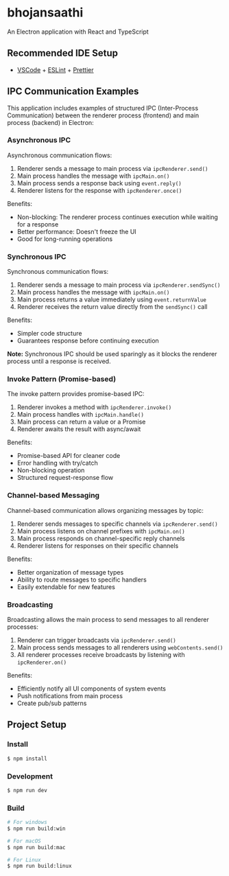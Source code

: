 # bhojansaathi

An Electron application with React and TypeScript

## Recommended IDE Setup

- [VSCode](https://code.visualstudio.com/) + [ESLint](https://marketplace.visualstudio.com/items?itemName=dbaeumer.vscode-eslint) + [Prettier](https://marketplace.visualstudio.com/items?itemName=esbenp.prettier-vscode)

## IPC Communication Examples

This application includes examples of structured IPC (Inter-Process Communication) between the renderer process (frontend) and main process (backend) in Electron:

### Asynchronous IPC

Asynchronous communication flows:
1. Renderer sends a message to main process via `ipcRenderer.send()`
2. Main process handles the message with `ipcMain.on()`
3. Main process sends a response back using `event.reply()`
4. Renderer listens for the response with `ipcRenderer.once()`

Benefits:
- Non-blocking: The renderer process continues execution while waiting for a response
- Better performance: Doesn't freeze the UI
- Good for long-running operations

### Synchronous IPC

Synchronous communication flows:
1. Renderer sends a message to main process via `ipcRenderer.sendSync()`
2. Main process handles the message with `ipcMain.on()`
3. Main process returns a value immediately using `event.returnValue`
4. Renderer receives the return value directly from the `sendSync()` call

Benefits:
- Simpler code structure
- Guarantees response before continuing execution

**Note:** Synchronous IPC should be used sparingly as it blocks the renderer process until a response is received.

### Invoke Pattern (Promise-based)

The invoke pattern provides promise-based IPC:
1. Renderer invokes a method with `ipcRenderer.invoke()`
2. Main process handles with `ipcMain.handle()`
3. Main process can return a value or a Promise
4. Renderer awaits the result with async/await

Benefits:
- Promise-based API for cleaner code
- Error handling with try/catch
- Non-blocking operation
- Structured request-response flow

### Channel-based Messaging

Channel-based communication allows organizing messages by topic:
1. Renderer sends messages to specific channels via `ipcRenderer.send()`
2. Main process listens on channel prefixes with `ipcMain.on()`
3. Main process responds on channel-specific reply channels
4. Renderer listens for responses on their specific channels

Benefits:
- Better organization of message types
- Ability to route messages to specific handlers
- Easily extendable for new features

### Broadcasting

Broadcasting allows the main process to send messages to all renderer processes:
1. Renderer can trigger broadcasts via `ipcRenderer.send()`
2. Main process sends messages to all renderers using `webContents.send()`
3. All renderer processes receive broadcasts by listening with `ipcRenderer.on()`

Benefits:
- Efficiently notify all UI components of system events
- Push notifications from main process
- Create pub/sub patterns

## Project Setup

### Install

```bash
$ npm install
```

### Development

```bash
$ npm run dev
```

### Build

```bash
# For windows
$ npm run build:win

# For macOS
$ npm run build:mac

# For Linux
$ npm run build:linux
```
